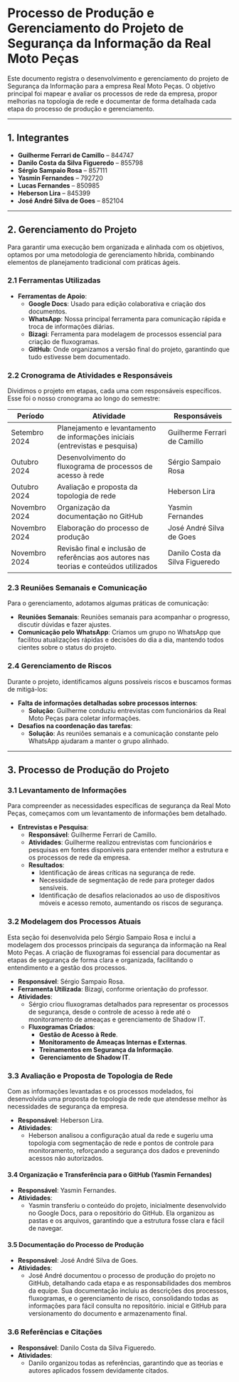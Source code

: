 # Processo de Produção e Gerenciamento do Projeto de Segurança da Informação da Real Moto Peças

Este documento registra o desenvolvimento e gerenciamento do projeto de Segurança da Informação para a empresa Real Moto Peças. O objetivo principal foi mapear e avaliar os processos de rede da empresa, propor melhorias na topologia de rede e documentar de forma detalhada cada etapa do processo de produção e gerenciamento.

---

## 1. Integrantes

- **Guilherme Ferrari de Camillo** – 844747
- **Danilo Costa da Silva Figueredo** – 855798
- **Sérgio Sampaio Rosa** – 857111
- **Yasmin Fernandes** – 792720
- **Lucas Fernandes** – 850985
- **Heberson Lira** – 845399
- **José André Silva de Goes** – 852104

---

## 2. Gerenciamento do Projeto

Para garantir uma execução bem organizada e alinhada com os objetivos, optamos por uma metodologia de gerenciamento híbrida, combinando elementos de planejamento tradicional com práticas ágeis.

### 2.1 Ferramentas Utilizadas

- **Ferramentas de Apoio**:
  - **Google Docs**: Usado para edição colaborativa e criação dos documentos.
  - **WhatsApp**: Nossa principal ferramenta para comunicação rápida e troca de informações diárias.
  - **Bizagi**: Ferramenta para modelagem de processos essencial para criação de fluxogramas.
  - **GitHub**: Onde organizamos a versão final do projeto, garantindo que tudo estivesse bem documentado.

### 2.2 Cronograma de Atividades e Responsáveis

Dividimos o projeto em etapas, cada uma com responsáveis específicos. Esse foi o nosso cronograma ao longo do semestre:

| **Período**       | **Atividade**                                                                          | **Responsáveis**                      |
|-------------------|----------------------------------------------------------------------------------------|---------------------------------------|
| Setembro 2024    | Planejamento e levantamento de informações iniciais (entrevistas e pesquisa)            | Guilherme Ferrari de Camillo          |
| Outubro 2024     | Desenvolvimento do fluxograma de processos de acesso à rede                             | Sérgio Sampaio Rosa                   |
| Outubro 2024     | Avaliação e proposta da topologia de rede                                               | Heberson Lira                         |
| Novembro 2024    | Organização da documentação no GitHub                                                   | Yasmin Fernandes                      |
| Novembro 2024    | Elaboração do processo de produção                                                      | José André Silva de Goes              |
| Novembro 2024    | Revisão final e inclusão de referências aos autores nas teorias e conteúdos utilizados  | Danilo Costa da Silva Figueredo       |

### 2.3 Reuniões Semanais e Comunicação

Para o gerenciamento, adotamos algumas práticas de comunicação:

- **Reuniões Semanais**: Reuniões semanais para acompanhar o progresso, discutir dúvidas e fazer ajustes.
- **Comunicação pelo WhatsApp**: Criamos um grupo no WhatsApp que facilitou atualizações rápidas e decisões do dia a dia, mantendo todos cientes sobre o status do projeto.

### 2.4 Gerenciamento de Riscos

Durante o projeto, identificamos alguns possíveis riscos e buscamos formas de mitigá-los:

- **Falta de informações detalhadas sobre processos internos**:
  - **Solução**: Guilherme conduziu entrevistas com funcionários da Real Moto Peças para coletar informações.
- **Desafios na coordenação das tarefas**:
  - **Solução**: As reuniões semanais e a comunicação constante pelo WhatsApp ajudaram a manter o grupo alinhado.
 
---

## 3. Processo de Produção do Projeto

### 3.1 Levantamento de Informações

Para compreender as necessidades específicas de segurança da Real Moto Peças, começamos com um levantamento de informações bem detalhado.

- **Entrevistas e Pesquisa**:
  - **Responsável**: Guilherme Ferrari de Camillo.
  - **Atividades**: Guilherme realizou entrevistas com funcionários e pesquisas em fontes disponíveis para entender melhor a estrutura e os processos de rede da empresa.
  - **Resultados**:
    - Identificação de áreas críticas na segurança de rede.
    - Necessidade de segmentação de rede para proteger dados sensíveis.
    - Identificação de desafios relacionados ao uso de dispositivos móveis e acesso remoto, aumentando os riscos de segurança.

### 3.2 Modelagem dos Processos Atuais

Esta seção foi desenvolvida pelo Sérgio Sampaio Rosa e inclui a modelagem dos processos principais da segurança da informação na Real Moto Peças. A criação de fluxogramas foi essencial para documentar as etapas de segurança de forma clara e organizada, facilitando o entendimento e a gestão dos processos.

- **Responsável**: Sérgio Sampaio Rosa.
- **Ferramenta Utilizada**: Bizagi, conforme orientação do professor.
- **Atividades**:
  - Sérgio criou fluxogramas detalhados para representar os processos de segurança, desde o controle de acesso à rede até o monitoramento de ameaças e gerenciamento de Shadow IT.
  - **Fluxogramas Criados**:
    - **Gestão de Acesso à Rede**.
    - **Monitoramento de Ameaças Internas e Externas**.
    - **Treinamentos em Segurança da Informação**.
    - **Gerenciamento de Shadow IT**.

### 3.3 Avaliação e Proposta de Topologia de Rede

Com as informações levantadas e os processos modelados, foi desenvolvida uma proposta de topologia de rede que atendesse melhor às necessidades de segurança da empresa.

- **Responsável**: Heberson Lira.
- **Atividades**:
  - Heberson analisou a configuração atual da rede e sugeriu uma topologia com segmentação de rede e pontos de controle para monitoramento, reforçando a segurança dos dados e prevenindo acessos não autorizados.

#### 3.4 Organização e Transferência para o GitHub (Yasmin Fernandes)

- **Responsável**: Yasmin Fernandes.
- **Atividades**:
  - Yasmin transferiu o conteúdo do projeto, inicialmente desenvolvido no Google Docs, para o repositório do GitHub. Ela organizou as pastas e os arquivos, garantindo que a estrutura fosse clara e fácil de navegar.

#### 3.5 Documentação do Processo de Produção

- **Responsável**: José André Silva de Goes.
- **Atividades**:
  - José André documentou o processo de produção do projeto no GitHub, detalhando cada etapa e as responsabilidades dos membros da equipe. Sua documentação incluiu as descrições dos processos, fluxogramas, e o gerenciamento de risco, consolidando todas as informações para fácil consulta no repositório.
inicial e GitHub para versionamento do documento e armazenamento final.

### 3.6 Referências e Citações

- **Responsável**: Danilo Costa da Silva Figueredo.
- **Atividades**:
  - Danilo organizou todas as referências, garantindo que as teorias e autores aplicados fossem devidamente citados.
